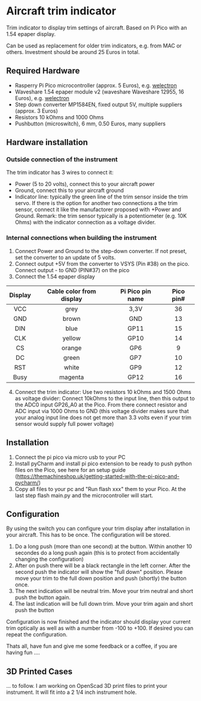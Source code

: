 # Aircraft trim indicator
Trim indicator to display trim settings of aircraft. Based on Pi Pico with an 1.54 epaper display.

Can be used as replacement for older trim indicators, e.g. from MAC or others. Investment should be around 25 Euros in total.



## Required Hardware
- Rasperry Pi Pico microcontroller (approx. 5 Euros), e.g. [welectron](https://www.welectron.com/Raspberry-Pi-Pico)
- Waveshare 1.54 epaper module v2 (waveshare Waveshare 12955, 16 Euros), e.g. [welectron](https://www.welectron.com/Waveshare-12955-154inch-e-Paper-Module)
- Step down converter MP1584EN, fixed output 5V, multiple suppliers (approx. 3 Euros)
- Resistors 10 kOhms and 1000 Ohms
- Pushbutton (microswitch), 6 mm, 0.50 Euros, many suppliers


## Hardware installation
### Outside connection of the instrument
The trim indicator has 3 wires to connect it:
 + Power (5 to 20 volts), connect this to your aircraft power
 + Ground, connect this to your aircraft ground
 + Indicator line: typically the green line of the trim sensor inside the trim servo. If there is the option for another two connections a the trim sensor, connect it like the manufactorer proposed with +Power and Ground. Remark: the trim sensor typically is a potentiometer (e.g. 10K Ohms) with the indicator connection as a voltage divider.

### Internal connections when building the instrument
1. Connect Power and Ground to the step-down converter. If not preset, set the converter to an update of 5 volts.
2. Connect output +5V from the converter to VSYS (Pin #38) on the pico. Connect output - to GND (PIN#37) on the pico
3. Connect the 1.54 epaper display

| Display  | Cable color from display | Pi Pico pin name | Pico pin# |
|:-----------:|:------------------:|:-----------:|:-------:|
| VCC	 | grey		| 3,3V		| 36 |
| GND	| brown	|	GND	|		13 |
| DIN	| blue	|	GP11	|	15 |
| CLK | yellow	|	GP10	|	14 |
| CS	| orange	|	GP6	|		9 |
| DC	| green	|	GP7	|		10 |
| RST | white	|	GP9	|		12 |
| Busy | magenta	| GP12	|	16 |

4. Connect the trim indicator: Use two resistors 10 kOhms and 1500 Ohms as voltage divider: Connect 10kOhms to the input line, then this output to the ADC0 input GP26_A0 at the Pico. From there connect resistor and ADC input via 1000 Ohms to GND (this voltage divider makes sure that your analog input line does not get more than 3.3 volts even if your trim sensor would supply full power voltage)

## Installation
1. Connect the pi pico via micro usb to your PC
2. Install pyCharm and install pi pico extension to be ready to push python files on the Pico, see here for an setup guide (https://themachineshop.uk/getting-started-with-the-pi-pico-and-pycharm/)
3. Copy all files to your pc and "Run flash xxx" them to your Pico. At the last step flash main.py and the microcontroller will start.

## Configuration
By using the switch you can configure your trim display after installation in your aircraft. This has to be once. The configuration will be stored.

1. Do a long push (more than one second) at the button. Within another 10 secondes do a long push again (this is to protect from accidentally changing the configuration)
2. After on push there will be a black rectangle in the left corner. After the second push the indicator will show the "full down" position. Please move your trim to the full down position and push (shortly) the button once.
3. The next indication will be neutral trim. Move your trim neutral and short push the button again.
4. The last indication will be full down trim. Move your trim again and short push the button

Configuration is now finished and the indicator should display your current trim optically as well as with a number from -100 to +100.
If desired you can repeat the configuration.

Thats all, have fun and give me some feedback or a coffee, if you are having fun ....

## 3D Printed Cases
... to follow. I am working on OpenScad 3D print files to print your instrument. It will fit into a 2 1/4 inch instrument hole.